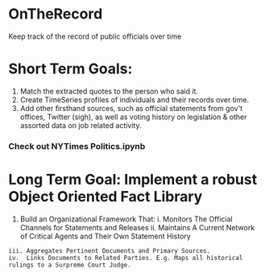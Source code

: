 # OnTheRecord
Keep track of the record of public officials over time

# Short Term Goals:

  1. Match the extracted quotes to the person who said it. 
  2. Create TimeSeries profiles of individuals and their records over time. 
  3. Add other firsthand sources, such as official statements from gov't offices, Twitter (sigh), as well as voting history on legislation & other assorted data on job related activity. 
  
### Check out NYTimes Politics.ipynb

# Long Term Goal: Implement a robust Object Oriented Fact Library
  1. Build an Organizational Framework That:
    i.  Monitors The Official Channels for Statements and Releases
    ii. Maintains A Current Network of Critical Agents and Their Own Statement History
      
    iii. Aggregates Pertinent Documents and Primary Sources. 
    iv.  Links Documents to Related Parties. E.g. Maps all historical rulings to a Surpreme Court Judge. 
    

